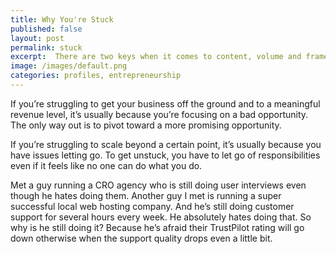 ```yaml
---
title: Why You're Stuck
published: false
layout: post
permalink: stuck
excerpt:  There are two keys when it comes to content, volume and frame.
image: /images/default.png
categories: profiles, entrepreneurship
---
```


If you’re struggling to get your business off the ground and to a meaningful revenue level, it’s usually because you’re focusing on a bad opportunity. The only way out is to pivot toward a more promising opportunity.

If you’re struggling to scale beyond a certain point, it’s usually because you have issues letting go. To get unstuck, you have to let go of responsibilities even if it feels like no one can do what you do. 

Met a guy running a CRO agency who is still doing user interviews even though he hates doing them. Another guy I met is running a super successful local web hosting company. And he’s still doing customer support for several hours every week. He absolutely hates doing that. So why is he still doing it? Because he’s afraid their TrustPilot rating will go down otherwise when the support quality drops even a little bit.
